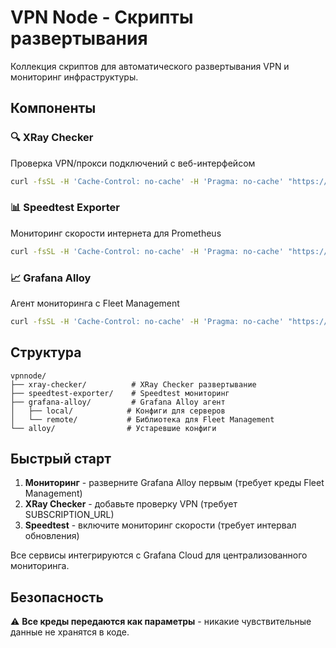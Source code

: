 # VPN Node - Скрипты развертывания

Коллекция скриптов для автоматического развертывания VPN и мониторинг инфраструктуры.

## Компоненты

### 🔍 XRay Checker
Проверка VPN/прокси подключений с веб-интерфейсом
```bash
curl -fsSL -H 'Cache-Control: no-cache' -H 'Pragma: no-cache' "https://raw.githubusercontent.com/Beniamiiin/vpnnode/refs/heads/master/xray-checker/run.sh" | bash -s {SUBSCRIPTION_URL}
```

### 📊 Speedtest Exporter  
Мониторинг скорости интернета для Prometheus
```bash
curl -fsSL -H 'Cache-Control: no-cache' -H 'Pragma: no-cache' "https://raw.githubusercontent.com/Beniamiiin/vpnnode/refs/heads/master/speedtest-exporter/run.sh" | bash -s {UPDATE_INTERVAL} {SERVER_IDS}
```

### 📈 Grafana Alloy
Агент мониторинга с Fleet Management
```bash
curl -fsSL -H 'Cache-Control: no-cache' -H 'Pragma: no-cache' "https://raw.githubusercontent.com/Beniamiiin/vpnnode/refs/heads/master/grafana-alloy/run.sh" | sudo bash -s {FLEET_URL} {FLEET_USERNAME} {FLEET_PASSWORD}
```

## Структура

```
vpnnode/
├── xray-checker/          # XRay Checker развертывание
├── speedtest-exporter/    # Speedtest мониторинг  
├── grafana-alloy/         # Grafana Alloy агент
│   ├── local/            # Конфиги для серверов
│   └── remote/           # Библиотека для Fleet Management
└── alloy/                # Устаревшие конфиги
```

## Быстрый старт

1. **Мониторинг** - разверните Grafana Alloy первым (требует креды Fleet Management)
2. **XRay Checker** - добавьте проверку VPN (требует SUBSCRIPTION_URL)
3. **Speedtest** - включите мониторинг скорости (требует интервал обновления)

Все сервисы интегрируются с Grafana Cloud для централизованного мониторинга.

## Безопасность

⚠️ **Все креды передаются как параметры** - никакие чувствительные данные не хранятся в коде.
